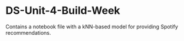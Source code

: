 # DS-Unit-4-Build-Week

Contains a notebook file with a kNN-based model for providing Spotify recommendations.
